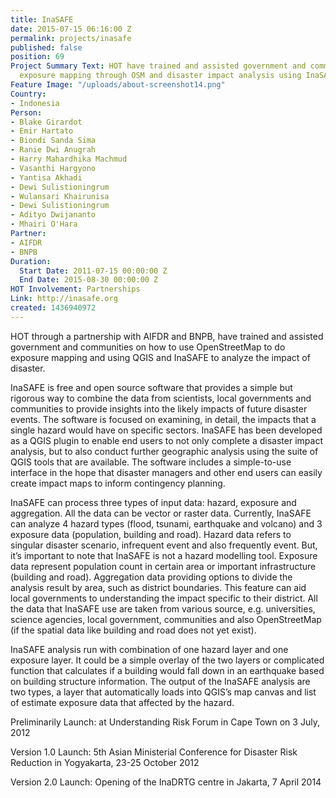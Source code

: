 ```yaml
---
title: InaSAFE
date: 2015-07-15 06:16:00 Z
permalink: projects/inasafe
published: false
position: 69
Project Summary Text: HOT have trained and assisted government and communities on
  exposure mapping through OSM and disaster impact analysis using InaSAFE.
Feature Image: "/uploads/about-screenshot14.png"
Country:
- Indonesia
Person:
- Blake Girardot
- Emir Hartato
- Biondi Sanda Sima
- Ranie Dwi Anugrah
- Harry Mahardhika Machmud
- Vasanthi Hargyono
- Yantisa Akhadi
- Dewi Sulistioningrum
- Wulansari Khairunisa
- Dewi Sulistioningrum
- Adityo Dwijananto
- Mhairi O'Hara
Partner:
- AIFDR
- BNPB
Duration:
  Start Date: 2011-07-15 00:00:00 Z
  End Date: 2015-08-30 00:00:00 Z
HOT Involvement: Partnerships
Link: http://inasafe.org
created: 1436940972
---
```


<p>HOT through a partnership with AIFDR and BNPB, have trained and assisted government and communities on how to use OpenStreetMap to do exposure mapping and using QGIS and InaSAFE to analyze the impact of disaster.</p><p>InaSAFE is free and open source software that provides a simple but rigorous way to combine the data from scientists, local governments and communities to provide insights into the likely impacts of future disaster events. The software is focused on examining, in detail, the impacts that a single hazard would have on specific sectors. InaSAFE has been developed as a QGIS plugin to enable end users to not only complete a disaster impact analysis, but to also conduct further geographic analysis using the suite of QGIS tools that are available. The software includes a simple-to-use interface in the hope that disaster managers and other end users can easily create impact maps to inform contingency planning.&nbsp;</p><p>InaSAFE can process three types of input data: hazard, exposure and aggregation. All the data can be vector or raster data. Currently, InaSAFE can analyze 4 hazard types (flood, tsunami, earthquake and volcano) and 3 exposure data (population, building and road). Hazard data refers to singular disaster scenario, infrequent event and also frequently event. But, it’s important to note that InaSAFE is not a hazard modelling tool. Exposure data represent population count in certain area or important infrastructure (building and road). Aggregation data providing options to divide the analysis result by area, such as district boundaries. This feature can aid local governments to understanding the impact specific to their district. All the data that InaSAFE use are taken from various source, e.g. universities, science agencies, local government, communities and also OpenStreetMap (if the spatial data like building and road does not yet exist).</p><p>InaSAFE analysis run with combination of one hazard layer and one exposure layer. It could be a simple overlay of the two layers or complicated function that calculates if a building would fall down in an earthquake based on building structure information. The output of the InaSAFE analysis are two types, a layer that automatically loads into QGIS’s map canvas and list of estimate exposure data that affected by the hazard.&nbsp;</p><p>Preliminarily Launch: at Understanding Risk Forum in Cape Town on 3 July, 2012</p><p>Version 1.0 Launch: 5th Asian Ministerial Conference for Disaster Risk Reduction in Yogyakarta, 23-25 October 2012</p><p>Version 2.0 Launch: Opening of the InaDRTG centre in Jakarta, 7 April 2014</p><p>&nbsp;</p>
